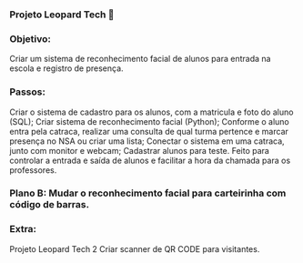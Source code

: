 ### Projeto Leopard Tech 🐯

### Objetivo:
  
Criar um sistema de reconhecimento facial de alunos para entrada na escola e registro de presença.

### Passos:
  
Criar o sistema de cadastro para os alunos, com a matricula e foto do aluno (SQL); Criar sistema de reconhecimento facial (Python); Conforme o aluno entra pela catraca, realizar uma consulta de qual turma pertence e marcar presença no NSA ou criar uma lista; Conectar o sistema em uma catraca, junto com monitor e webcam; Cadastrar alunos para teste. Feito para controlar a entrada e saída de alunos e facilitar a hora da chamada para os professores.

### Plano B: Mudar o reconhecimento facial para carteirinha com código de barras.

### Extra:
  
Projeto Leopard Tech 2 Criar scanner de QR CODE para visitantes. 
